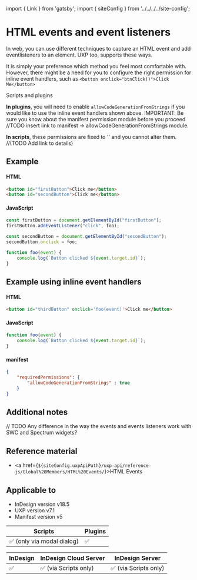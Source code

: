 import { Link } from 'gatsby';
import { siteConfig } from '../../../../site-config';

# HTML events and event listeners

In web, you can use different techniques to capture an HTML event and add eventlisteners to an element. UXP too, supports these ways. 

It is simply your preference which method you feel most comfortable with. However, there might be a need for you to configure the right permission for inline event handlers, such as `<button onclick="btnClick()">Click Me</button>` 


<InlineAlert variant="info" slots="header, text1, text2"/>

Scripts and plugins

**In plugins**, you will need to enable `allowCodeGenerationFromStrings` if you would like to use the inline event handlers shown above. IMPORTANT: Be sure you know about the manifest permission module before you proceed //TODO insert link to manifest -> allowCodeGenerationFromStrings module.

**In scripts**, these permissions are fixed to '' and you cannot alter them. //(TODO Add link to details)



## Example

<CodeBlock slots="heading, code" repeat="2" languages="HTML, JavaScript" />

#### HTML
```html
<button id="firstButton">Click me</button>
<button id="secondButton">Click me</button>
```

#### JavaScript
```js
const firstButton = document.getElementById("firstButton");
firstButton.addEventListener("click", foo);

const secondButton = document.getElementById("secondButton");
secondButton.onclick = foo;

function foo(event) {
    console.log(`Button clicked ${event.target.id}`);
}
```

## Example using inline event handlers

<CodeBlock slots="heading, code" repeat="3" languages="HTML, JavaScript, JSON" />

#### HTML
```html
<button id="thirdButton" onclick='foo(event)'>Click me</button>
```

#### JavaScript
```js
function foo(event) {
    console.log(`Button clicked ${event.target.id}`);
}
```

#### manifest
```json
{
    "requiredPermissions": {
        "allowCodeGenerationFromStrings" : true
    }
}
```


## Additional notes
// TODO Any difference in the way the events and events listeners work with SWC and Spectrum widgets?

## Reference material
- <a href={`${siteConfig.uxpApiPath}/uxp-api/reference-js/Global%20Members/HTML%20Events/`}>HTML Events</a>

## Applicable to

- InDesign version v18.5
- UXP version v7.1
- Manifest version v5

| Scripts | Plugins |
| ------- | ------- |
| ✅ (only via modal dialog) |  ✅      |

| InDesign | InDesign Cloud Server | InDesign Server |
| -------- | --------------------- | -------------- |
| ✅       | ✅ (via Scripts only)  | ✅ (via Scripts only)|
